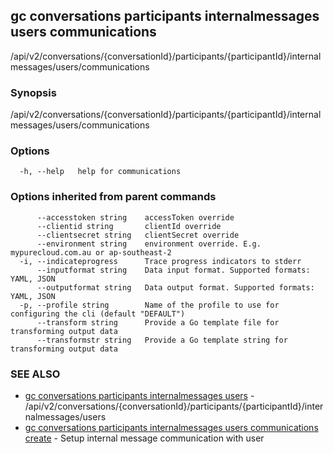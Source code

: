 ## gc conversations participants internalmessages users communications

/api/v2/conversations/{conversationId}/participants/{participantId}/internalmessages/users/communications

### Synopsis

/api/v2/conversations/{conversationId}/participants/{participantId}/internalmessages/users/communications

### Options

```
  -h, --help   help for communications
```

### Options inherited from parent commands

```
      --accesstoken string    accessToken override
      --clientid string       clientId override
      --clientsecret string   clientSecret override
      --environment string    environment override. E.g. mypurecloud.com.au or ap-southeast-2
  -i, --indicateprogress      Trace progress indicators to stderr
      --inputformat string    Data input format. Supported formats: YAML, JSON
      --outputformat string   Data output format. Supported formats: YAML, JSON
  -p, --profile string        Name of the profile to use for configuring the cli (default "DEFAULT")
      --transform string      Provide a Go template file for transforming output data
      --transformstr string   Provide a Go template string for transforming output data
```

### SEE ALSO

* [gc conversations participants internalmessages users](gc_conversations_participants_internalmessages_users.html)	 - /api/v2/conversations/{conversationId}/participants/{participantId}/internalmessages/users
* [gc conversations participants internalmessages users communications create](gc_conversations_participants_internalmessages_users_communications_create.html)	 - Setup internal message communication with user


